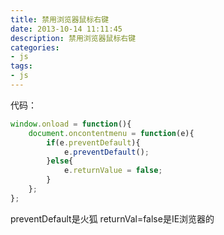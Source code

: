 ```yaml
---
title: 禁用浏览器鼠标右键
date: 2013-10-14 11:11:45
description: 禁用浏览器鼠标右键
categories: 
- js
tags:
- js
---
```


代码：
```js
window.onload = function(){
	document.oncontentmenu = function(e){
		if(e.preventDefault){
			e.preventDefault();
		}else{
			e.returnValue = false;
		}
	};
};
```
preventDefault是火狐
returnVal=false是IE浏览器的
